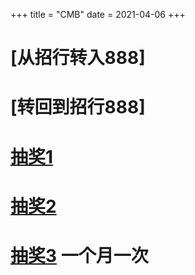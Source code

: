 +++
title = "CMB"
date = 2021-04-06
+++


# [从招行转入888]
# [转回到招行888]
# [抽奖1]
# [抽奖2]
# [抽奖3] 一个月一次

   [从招行转入688]: <alipays://platformapi/startapp?appId=60000126&url=/www/transfer_in.html>
   [转回到招行688]: <alipays://platformapi/startapp?appId=60000126&url=/www/transfer_out.html>
   [抽奖1]: <cmbmobilebank://cmbls/functionjump?action=gofuncid&funcid=16335001&needlogin=true&cmb_app_trans_parms_start=here&ActGroupID=AGP20210330164443TSsdTso4&shorturl=https%3a%2f%2ft.cmbchina.com%2fAfANJ3%3fActGroupID%3dAGP20210330164443TSsdTso4%26behavior_entryid%3dYYD002001>
   [抽奖2]: <cmbmobilebank://cmbls/functionjump?action=gofuncid&funcid=16335001&needlogin=true&cmb_app_trans_parms_start=here&ActGroupID=AGP202103301639305YhKf512&shorturl=https%3a%2f%2ft.cmbchina.com%2fAfANJ3%3fActGroupID%3dAGP202103301639305YhKf512%26behavior_entryid%3dYYD002001>
   [抽奖3]: <cmbmobilebank://cmbls/functionjump?action=gofuncid&funcid=16335001&needlogin=flase&cmb_app_trans_parms_start=here&ActGroupID=AGP20210330165147bYyr2My5&shorturl=https%3a%2f%2ft.cmbchina.com%2fAfANJ3%3fActGroupID%3dAGP20210330165147bYyr2My5%26behavior_entryid%3dYYD002001>
  
